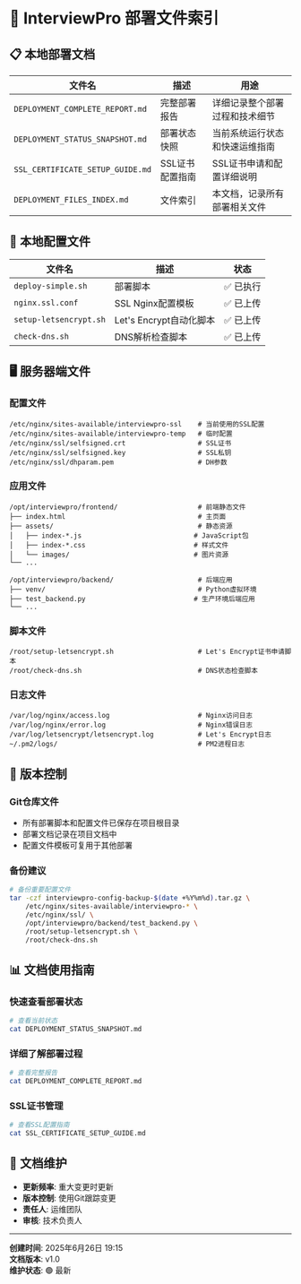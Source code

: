 # 📁 InterviewPro 部署文件索引

## 📋 本地部署文档

| 文件名 | 描述 | 用途 |
|--------|------|------|
| `DEPLOYMENT_COMPLETE_REPORT.md` | 完整部署报告 | 详细记录整个部署过程和技术细节 |
| `DEPLOYMENT_STATUS_SNAPSHOT.md` | 部署状态快照 | 当前系统运行状态和快速运维指南 |
| `SSL_CERTIFICATE_SETUP_GUIDE.md` | SSL证书配置指南 | SSL证书申请和配置详细说明 |
| `DEPLOYMENT_FILES_INDEX.md` | 文件索引 | 本文档，记录所有部署相关文件 |

## 🔧 本地配置文件

| 文件名 | 描述 | 状态 |
|--------|------|------|
| `deploy-simple.sh` | 部署脚本 | ✅ 已执行 |
| `nginx.ssl.conf` | SSL Nginx配置模板 | ✅ 已上传 |
| `setup-letsencrypt.sh` | Let's Encrypt自动化脚本 | ✅ 已上传 |
| `check-dns.sh` | DNS解析检查脚本 | ✅ 已上传 |

## 🖥️ 服务器端文件

### 配置文件
```
/etc/nginx/sites-available/interviewpro-ssl    # 当前使用的SSL配置
/etc/nginx/sites-available/interviewpro-temp   # 临时配置
/etc/nginx/ssl/selfsigned.crt                  # SSL证书
/etc/nginx/ssl/selfsigned.key                  # SSL私钥
/etc/nginx/ssl/dhparam.pem                     # DH参数
```

### 应用文件
```
/opt/interviewpro/frontend/                    # 前端静态文件
├── index.html                                 # 主页面
├── assets/                                    # 静态资源
│   ├── index-*.js                            # JavaScript包
│   ├── index-*.css                           # 样式文件
│   └── images/                               # 图片资源
└── ...

/opt/interviewpro/backend/                     # 后端应用
├── venv/                                      # Python虚拟环境
├── test_backend.py                           # 生产环境后端应用
└── ...
```

### 脚本文件
```
/root/setup-letsencrypt.sh                     # Let's Encrypt证书申请脚本
/root/check-dns.sh                             # DNS状态检查脚本
```

### 日志文件
```
/var/log/nginx/access.log                      # Nginx访问日志
/var/log/nginx/error.log                       # Nginx错误日志
/var/log/letsencrypt/letsencrypt.log           # Let's Encrypt日志
~/.pm2/logs/                                   # PM2进程日志
```

## 🔄 版本控制

### Git仓库文件
- 所有部署脚本和配置文件已保存在项目根目录
- 部署文档记录在项目文档中
- 配置文件模板可复用于其他部署

### 备份建议
```bash
# 备份重要配置文件
tar -czf interviewpro-config-backup-$(date +%Y%m%d).tar.gz \
    /etc/nginx/sites-available/interviewpro-* \
    /etc/nginx/ssl/ \
    /opt/interviewpro/backend/test_backend.py \
    /root/setup-letsencrypt.sh \
    /root/check-dns.sh
```

## 📊 文档使用指南

### 快速查看部署状态
```bash
# 查看当前状态
cat DEPLOYMENT_STATUS_SNAPSHOT.md
```

### 详细了解部署过程
```bash
# 查看完整报告
cat DEPLOYMENT_COMPLETE_REPORT.md
```

### SSL证书管理
```bash
# 查看SSL配置指南
cat SSL_CERTIFICATE_SETUP_GUIDE.md
```

## 🎯 文档维护

- **更新频率**: 重大变更时更新
- **版本控制**: 使用Git跟踪变更
- **责任人**: 运维团队
- **审核**: 技术负责人

---

**创建时间**: 2025年6月26日 19:15  
**文档版本**: v1.0  
**维护状态**: 🟢 最新 